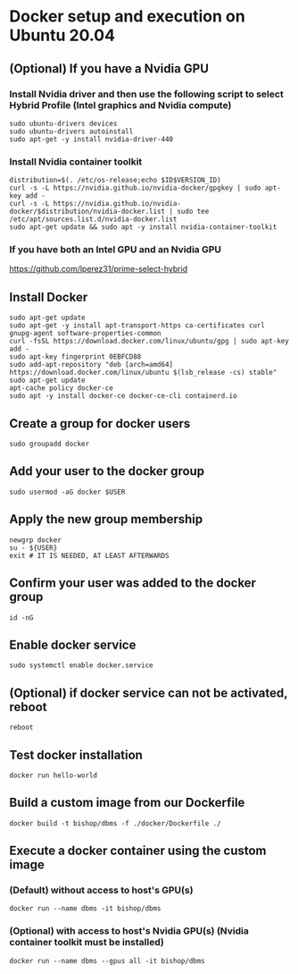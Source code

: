 # Docker setup and execution on Ubuntu 20.04


## (Optional) If you have a Nvidia GPU
### Install Nvidia driver and then use the following script to select Hybrid Profile (Intel graphics and Nvidia compute)
```
sudo ubuntu-drivers devices
sudo ubuntu-drivers autoinstall
sudo apt-get -y install nvidia-driver-440
```
### Install Nvidia container toolkit
```
distribution=$(. /etc/os-release;echo $ID$VERSION_ID)
curl -s -L https://nvidia.github.io/nvidia-docker/gpgkey | sudo apt-key add -
curl -s -L https://nvidia.github.io/nvidia-docker/$distribution/nvidia-docker.list | sudo tee /etc/apt/sources.list.d/nvidia-docker.list
sudo apt-get update && sudo apt -y install nvidia-container-toolkit
```
### If you have both an Intel GPU and an Nvidia GPU
https://github.com/lperez31/prime-select-hybrid<br/>


## Install Docker
```
sudo apt-get update
sudo apt-get -y install apt-transport-https ca-certificates curl gnupg-agent software-properties-common
curl -fsSL https://download.docker.com/linux/ubuntu/gpg | sudo apt-key add -
sudo apt-key fingerprint 0EBFCD88
sudo add-apt-repository "deb [arch=amd64] https://download.docker.com/linux/ubuntu $(lsb_release -cs) stable"
sudo apt-get update
apt-cache policy docker-ce
sudo apt -y install docker-ce docker-ce-cli containerd.io
```


## Create a group for docker users
```sudo groupadd docker```

## Add your user to the docker group
```sudo usermod -aG docker $USER```

## Apply the new group membership
```
newgrp docker
su - ${USER}
exit # IT IS NEEDED, AT LEAST AFTERWARDS
```

## Confirm your user was added to the docker group
```id -nG```

## Enable docker service 
```sudo systemctl enable docker.service```

## (Optional) if docker service can not be activated, reboot
```reboot```

## Test docker installation
```docker run hello-world```


## Build a custom image from our Dockerfile
```docker build -t bishop/dbms -f ./docker/Dockerfile ./```

## Execute a docker container using the custom image
### (Default) without access to host's GPU(s)
```docker run --name dbms -it bishop/dbms```
### (Optional) with access to host's Nvidia GPU(s) (Nvidia container toolkit must be installed)
```docker run --name dbms --gpus all -it bishop/dbms```
